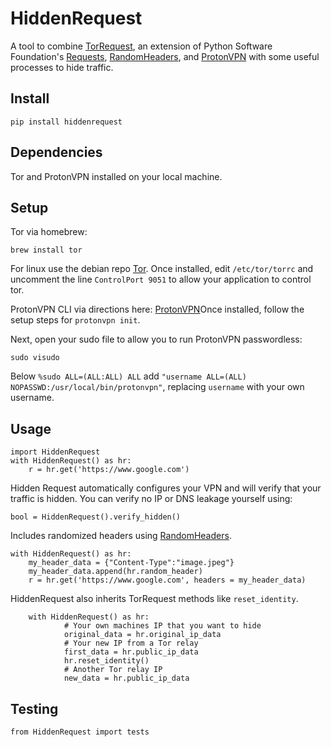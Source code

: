 # HiddenRequest
A tool to combine [TorRequest](https://github.com/erdiaker/torrequest), an extension of Python Software Foundation's [Requests](https://github.com/psf/requests), [RandomHeaders](https://github.com/theriley106/RandomHeaders), and [ProtonVPN](https://github.com/Rafficer/linux-cli-community/blob/master/USAGE.md) with some useful processes to hide traffic.

## Install
    
    pip install hiddenrequest


## Dependencies 
Tor and ProtonVPN installed on your local machine.

## Setup
Tor via homebrew:
	
	brew install tor

For linux use the debian repo [Tor](https://support.torproject.org/apt/tor-deb-repo/). Once installed, edit `/etc/tor/torrc` and uncomment the line `ControlPort 9051` to allow your application to control tor.


ProtonVPN CLI via directions here: [ProtonVPN](https://github.com/Rafficer/linux-cli-community/blob/master/USAGE.md)Once installed, follow the setup steps for `protonvpn init`.

Next, open your sudo file to allow you to run ProtonVPN passwordless:

	sudo visudo

Below `%sudo ALL=(ALL:ALL) ALL` add `"username ALL=(ALL) NOPASSWD:/usr/local/bin/protonvpn"`, replacing `username` with your own username.

## Usage

	import HiddenRequest
	with HiddenRequest() as hr:
		r = hr.get('https://www.google.com')
		
Hidden Request automatically configures your VPN and will verify that your traffic is hidden. You can verify no IP or DNS leakage yourself using:
	
	bool = HiddenRequest().verify_hidden()
	
Includes randomized headers using [RandomHeaders](https://github.com/theriley106/RandomHeaders).

	with HiddenRequest() as hr:
		my_header_data = {"Content-Type":"image.jpeg"}
		my_header_data.append(hr.random_header)
   		r = hr.get('https://www.google.com', headers = my_header_data)
   		
HiddenRequest also inherits TorRequest methods like `reset_identity`.
		
		with HiddenRequest() as hr:
				# Your own machines IP that you want to hide
				original_data = hr.original_ip_data
				# Your new IP from a Tor relay
				first_data = hr.public_ip_data
				hr.reset_identity()
				# Another Tor relay IP
				new_data = hr.public_ip_data

## Testing

	from HiddenRequest import tests
		
